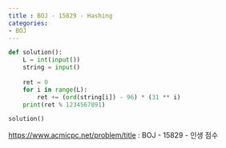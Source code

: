 ```yaml
---
title : BOJ - 15829 - Hashing
categories:
- BOJ
---
```


```python
def solution():
    L = int(input())
    string = input()
    
    ret = 0
    for i in range(L):
        ret += (ord(string[i]) - 96) * (31 ** i)  
    print(ret % 1234567891)

solution()
```

https://www.acmicpc.net/problem/title : BOJ - 15829 - 인생 점수



